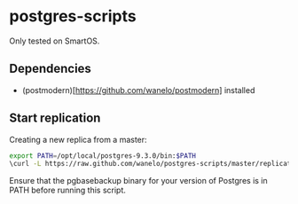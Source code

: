postgres-scripts
================

Only tested on SmartOS.

## Dependencies

* (postmodern)[https://github.com/wanelo/postmodern] installed

## Start replication

Creating a new replica from a master:

```bash
export PATH=/opt/local/postgres-9.3.0/bin:$PATH
\curl -L https://raw.github.com/wanelo/postgres-scripts/master/replicate.sh | bash -s <master_ip> /var/pgsql/data93
```

Ensure that the pgbasebackup binary for your version of Postgres is in PATH before running this script.
